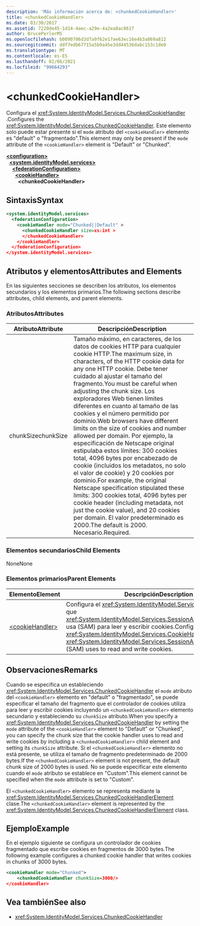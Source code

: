 ```yaml
---
description: 'Más información acerca de: <chunkedCookieHandler>'
title: <chunkedCookieHandler>
ms.date: 03/30/2017
ms.assetid: 7220de45-1d14-4aec-a29e-4a2ea8ac861f
author: BrucePerlerMS
ms.openlocfilehash: b0090706d3d7a9f62e17ae63ec16e4b3a869a812
ms.sourcegitcommit: ddf7edb67715a5b9a45e3dd44536dabc153c1de0
ms.translationtype: MT
ms.contentlocale: es-ES
ms.lasthandoff: 02/06/2021
ms.locfileid: "99664293"
---
```

# \<chunkedCookieHandler>

<span data-ttu-id="d7d6b-102">Configura el <xref:System.IdentityModel.Services.ChunkedCookieHandler> .</span><span class="sxs-lookup"><span data-stu-id="d7d6b-102">Configures the <xref:System.IdentityModel.Services.ChunkedCookieHandler>.</span></span> <span data-ttu-id="d7d6b-103">Este elemento solo puede estar presente si el `mode` atributo del `<cookieHandler>` elemento es "default" o "fragmentado".</span><span class="sxs-lookup"><span data-stu-id="d7d6b-103">This element may only be present if the `mode` attribute of the `<cookieHandler>` element is "Default" or "Chunked".</span></span>  
  
[**\<configuration>**](../configuration-element.md)\
&nbsp;&nbsp;[**\<system.identityModel.services>**](system-identitymodel-services.md)\
&nbsp;&nbsp;&nbsp;&nbsp;[**\<federationConfiguration>**](federationconfiguration.md)\
&nbsp;&nbsp;&nbsp;&nbsp;&nbsp;&nbsp;[**\<cookieHandler>**](cookiehandler.md)\
&nbsp;&nbsp;&nbsp;&nbsp;&nbsp;&nbsp;&nbsp;&nbsp;**\<chunkedCookieHandler>**  
  
## <a name="syntax"></a><span data-ttu-id="d7d6b-104">Sintaxis</span><span class="sxs-lookup"><span data-stu-id="d7d6b-104">Syntax</span></span>  
  
```xml  
<system.identityModel.services>  
  <federationConfiguration>  
    <cookieHandler mode="Chunked||Default" >  
      <chunkedCookieHandler size=xs:int >  
      </chunkedCookieHandler>  
    </cookieHandler>  
  </federationConfiguration>  
</system.identityModel.services>  
```  
  
## <a name="attributes-and-elements"></a><span data-ttu-id="d7d6b-105">Atributos y elementos</span><span class="sxs-lookup"><span data-stu-id="d7d6b-105">Attributes and Elements</span></span>  

 <span data-ttu-id="d7d6b-106">En las siguientes secciones se describen los atributos, los elementos secundarios y los elementos primarios.</span><span class="sxs-lookup"><span data-stu-id="d7d6b-106">The following sections describe attributes, child elements, and parent elements.</span></span>  
  
### <a name="attributes"></a><span data-ttu-id="d7d6b-107">Atributos</span><span class="sxs-lookup"><span data-stu-id="d7d6b-107">Attributes</span></span>  
  
|<span data-ttu-id="d7d6b-108">Atributo</span><span class="sxs-lookup"><span data-stu-id="d7d6b-108">Attribute</span></span>|<span data-ttu-id="d7d6b-109">Descripción</span><span class="sxs-lookup"><span data-stu-id="d7d6b-109">Description</span></span>|  
|---------------|-----------------|  
|<span data-ttu-id="d7d6b-110">chunkSize</span><span class="sxs-lookup"><span data-stu-id="d7d6b-110">chunkSize</span></span>|<span data-ttu-id="d7d6b-111">Tamaño máximo, en caracteres, de los datos de cookies HTTP para cualquier cookie HTTP.</span><span class="sxs-lookup"><span data-stu-id="d7d6b-111">The maximum size, in characters, of the HTTP cookie data for any one HTTP cookie.</span></span> <span data-ttu-id="d7d6b-112">Debe tener cuidado al ajustar el tamaño del fragmento.</span><span class="sxs-lookup"><span data-stu-id="d7d6b-112">You must be careful when adjusting the chunk size.</span></span> <span data-ttu-id="d7d6b-113">Los exploradores Web tienen límites diferentes en cuanto al tamaño de las cookies y el número permitido por dominio.</span><span class="sxs-lookup"><span data-stu-id="d7d6b-113">Web browsers have different limits on the size of cookies and number allowed per domain.</span></span> <span data-ttu-id="d7d6b-114">Por ejemplo, la especificación de Netscape original estipulaba estos límites: 300 cookies total, 4096 bytes por encabezado de cookie (incluidos los metadatos, no solo el valor de cookie) y 20 cookies por dominio.</span><span class="sxs-lookup"><span data-stu-id="d7d6b-114">For example, the original Netscape specification stipulated these limits: 300 cookies total, 4096 bytes per cookie header (including metadata, not just the cookie value), and 20 cookies per domain.</span></span> <span data-ttu-id="d7d6b-115">El valor predeterminado es 2000.</span><span class="sxs-lookup"><span data-stu-id="d7d6b-115">The default is 2000.</span></span> <span data-ttu-id="d7d6b-116">Necesario.</span><span class="sxs-lookup"><span data-stu-id="d7d6b-116">Required.</span></span>|  
  
### <a name="child-elements"></a><span data-ttu-id="d7d6b-117">Elementos secundarios</span><span class="sxs-lookup"><span data-stu-id="d7d6b-117">Child Elements</span></span>  

 <span data-ttu-id="d7d6b-118">None</span><span class="sxs-lookup"><span data-stu-id="d7d6b-118">None</span></span>  
  
### <a name="parent-elements"></a><span data-ttu-id="d7d6b-119">Elementos primarios</span><span class="sxs-lookup"><span data-stu-id="d7d6b-119">Parent Elements</span></span>  
  
|<span data-ttu-id="d7d6b-120">Elemento</span><span class="sxs-lookup"><span data-stu-id="d7d6b-120">Element</span></span>|<span data-ttu-id="d7d6b-121">Descripción</span><span class="sxs-lookup"><span data-stu-id="d7d6b-121">Description</span></span>|  
|-------------|-----------------|  
|[\<cookieHandler>](cookiehandler.md)|<span data-ttu-id="d7d6b-122">Configura el <xref:System.IdentityModel.Services.CookieHandler> que <xref:System.IdentityModel.Services.SessionAuthenticationModule> usa (SAM) para leer y escribir cookies.</span><span class="sxs-lookup"><span data-stu-id="d7d6b-122">Configures the <xref:System.IdentityModel.Services.CookieHandler> that the <xref:System.IdentityModel.Services.SessionAuthenticationModule> (SAM) uses to read and write cookies.</span></span>|  
  
## <a name="remarks"></a><span data-ttu-id="d7d6b-123">Observaciones</span><span class="sxs-lookup"><span data-stu-id="d7d6b-123">Remarks</span></span>  

 <span data-ttu-id="d7d6b-124">Cuando se especifica un estableciendo <xref:System.IdentityModel.Services.ChunkedCookieHandler> el `mode` atributo del `<cookieHandler>` elemento en "default" o "fragmentado", se puede especificar el tamaño del fragmento que el controlador de cookies utiliza para leer y escribir cookies incluyendo un `<chunkedCookieHandler>` elemento secundario y estableciendo su `chunkSize` atributo.</span><span class="sxs-lookup"><span data-stu-id="d7d6b-124">When you specify a <xref:System.IdentityModel.Services.ChunkedCookieHandler> by setting the `mode` attribute of the `<cookieHandler>` element to "Default" or "Chunked", you can specify the chunk size that the cookie handler uses to read and write cookies by including a `<chunkedCookieHandler>` child element and setting its `chunkSize` attribute.</span></span> <span data-ttu-id="d7d6b-125">Si el `<chunkedCookieHandler>` elemento no está presente, se utiliza el tamaño de fragmento predeterminado de 2000 bytes.</span><span class="sxs-lookup"><span data-stu-id="d7d6b-125">If the `<chunkedCookieHandler>` element is not present, the default chunk size of 2000 bytes is used.</span></span> <span data-ttu-id="d7d6b-126">No se puede especificar este elemento cuando el `mode` atributo se establece en "Custom".</span><span class="sxs-lookup"><span data-stu-id="d7d6b-126">This element cannot be specified when the `mode` attribute is set to "Custom".</span></span>  
  
 <span data-ttu-id="d7d6b-127">El `<chunkedCookieHandler>` elemento se representa mediante la <xref:System.IdentityModel.Services.ChunkedCookieHandlerElement> clase.</span><span class="sxs-lookup"><span data-stu-id="d7d6b-127">The `<chunkedCookieHandler>` element is represented by the <xref:System.IdentityModel.Services.ChunkedCookieHandlerElement> class.</span></span>  
  
## <a name="example"></a><span data-ttu-id="d7d6b-128">Ejemplo</span><span class="sxs-lookup"><span data-stu-id="d7d6b-128">Example</span></span>  

 <span data-ttu-id="d7d6b-129">En el ejemplo siguiente se configura un controlador de cookies fragmentado que escribe cookies en fragmentos de 3000 bytes.</span><span class="sxs-lookup"><span data-stu-id="d7d6b-129">The following example configures a chunked cookie handler that writes cookies in chunks of 3000 bytes.</span></span>  
  
```xml  
<cookieHandler mode="Chunked">  
    <chunkedCookieHandler chunkSize=3000/>  
</cookieHandler>  
```  
  
## <a name="see-also"></a><span data-ttu-id="d7d6b-130">Vea también</span><span class="sxs-lookup"><span data-stu-id="d7d6b-130">See also</span></span>

- <xref:System.IdentityModel.Services.ChunkedCookieHandler>

